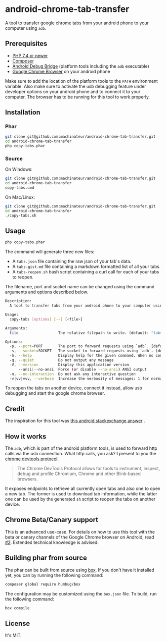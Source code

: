 # android-chrome-tab-transfer

A tool to transfer google chrome tabs from your android phone to your computer using `adb`.

## Prerequisites

* [PHP 7.4 or newer](https://www.php.net/downloads.php)
* [Composer](https://getcomposer.org/download/)
* [Android Debug Bridge](https://developer.android.com/studio/command-line/adb)
  (platform tools including the `adb` executable)
* [Google Chrome Browser](https://play.google.com/store/apps/details?id=com.android.chrome) on your android phone

Make sure to add the location of the platform tools to the `PATH` environment variable. Also make sure to activate the
usb debugging feature under developer options on your android phone and to connect it to your computer. The browser has
to be running for this tool to work properly.

## Installation

### Phar

```bash
git clone git@github.com:machinateur/android-chrome-tab-transfer.git
cd android-chrome-tab-transfer
php copy-tabs.phar
```

### Source

On Windows:

```bash
git clone git@github.com:machinateur/android-chrome-tab-transfer.git
cd android-chrome-tab-transfer
copy-tabs.cmd
```

On Mac/Linux:

```bash
git clone git@github.com:machinateur/android-chrome-tab-transfer.git
cd android-chrome-tab-transfer
./copy-tabs.sh
```

## Usage

```bash
php copy-tabs.phar
```

The command will generate three new files:

* A `tabs.json` file containing the raw json of your tab's data.
* A `tabs-gist.md` file containing a markdown formatted list of all your tabs.
* A `tabs-reopen.sh` bash script containing a curl call for each of your tabs to reopen.

The filename, port and socket name can be changed using the command arguments and options described below.

```bash
Description:
  A tool to transfer tabs from your android phone to your computer using `adb`.

Usage:
  copy-tabs [options] [--] [<file>]

Arguments:
  file                  The relative filepath to write. [default: "tabs.json"]

Options:
  -p, --port=PORT       The port to forward requests using `adb`. [default: 9222]
  -s, --socket=SOCKET   The socket to forward requests using `adb`. [default: "chrome_devtools_remote"]
  -h, --help            Display help for the given command. When no command is given display help for the copy-tabs command
  -q, --quiet           Do not output any message
  -V, --version         Display this application version
      --ansi|--no-ansi  Force (or disable --no-ansi) ANSI output
  -n, --no-interaction  Do not ask any interactive question
  -v|vv|vvv, --verbose  Increase the verbosity of messages: 1 for normal output, 2 for more verbose output and 3 for debug

```

To reopen the tabs on another device, connect it instead, allow usb debugging and start the google chrome browser.

## Credit

The inspiration for this tool was [this android stackexchange answer](https://android.stackexchange.com/a/199496/363078)
.

## How it works

The `adb`, which is part of the android platform tools, is used to forward http calls via the usb connection. What http
calls, you ask? I present to you the [chrome devtools protocol](https://chromedevtools.github.io/devtools-protocol/).

> The Chrome DevTools Protocol allows for tools to instrument, inspect, debug and profile Chromium, Chrome and other
> Blink-based browsers.

It exposes endpoints to retrieve all currently open tabs and also one to open a new tab. The former is used to download
tab information, while the latter one can be used by the generated `sh` script to reopen the tabs on another device.

## Chrome Beta/Canary support

This is an advanced use-case. For details on how to use this tool with the beta or canary channels of the Google Chrome
browser on Android, read [#2](https://github.com/machinateur/android-chrome-tab-transfer/issues/2). Extended technical
knowledge is advised.

## Building phar from source

The phar can be built from source using [box](https://github.com/box-project/box). If you don't have it installed yet,
you can by running the following command:

```bash
composer global require humbug/box
```

The configuration may be customized using the `box.json` file. To build, run the following command:

```bash
box compile
```

## License

It's MIT.
